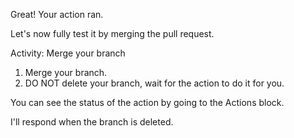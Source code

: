 Great! Your action ran.

Let's now fully test it by merging the pull request.

Activity: Merge your branch

1. Merge your branch.
1. DO NOT delete your branch, wait for the action to do it for you.

You can see the status of the action by going to the Actions block. 

I'll respond when the branch is deleted.